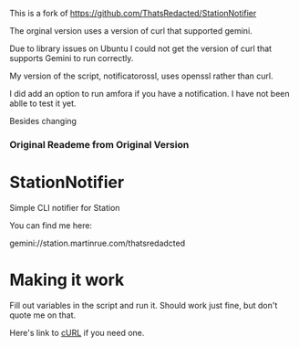 This is a fork of https://github.com/ThatsRedacted/StationNotifier

The orginal version uses a version of curl that supported gemini.  

Due to library issues on Ubuntu I could not get the version of curl that supports Gemini to run correctly.

My version of the script, notificatorossl, uses openssl rather than curl.

I did add an option to run amfora if you have a notification.  I have not been ablle to test it yet.

Besides changing

### Original Reademe from Original Version

# StationNotifier
Simple CLI notifier for Station

You can find me here:

gemini://station.martinrue.com/thatsredadcted

# Making it work

Fill out variables in the script and run it. Should work just fine, but don't quote me on that.

Here's link to [cURL](https://git.burwell.io/mirrors/curl/) if you need one.
